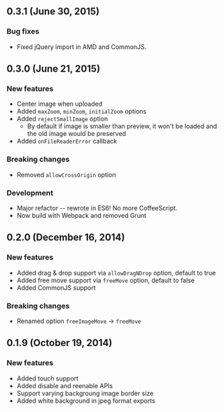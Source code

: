 ## 0.3.1 (June 30, 2015)

### Bug fixes

* Fixed jQuery import in AMD and CommonJS.


## 0.3.0 (June 21, 2015)

### New features

* Center image when uploaded
* Added `maxZoom`, `minZoom`, `initialZoom` options
* Added `rejectSmallImage` option
  * By default if image is smaller than preview, it won't be loaded and the old image would be preserved
* Added `onFileReaderError` callback

### Breaking changes

* Removed `allowCrossOrigin` option

### Development

* Major refactor -- rewrote in ES6! No more CoffeeScript.
* Now build with Webpack and removed Grunt


## 0.2.0 (December 16, 2014)

### New features

* Added drag & drop support via `allowDragNDrop` option, default to true
* Added free move support via `freeMove` option, default to false
* Added CommonJS support

### Breaking changes

* Renamed option `freeImageMove` -> `freeMove`


## 0.1.9 (October 19, 2014)

### New features

* Added touch support
* Added disable and reenable APIs
* Support varying backgroung image border size
* Added white background in jpeg format exports

